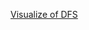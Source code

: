 [Visualize of DFS](https://www.hackerearth.com/practice/algorithms/graphs/depth-first-search/visualize/)
